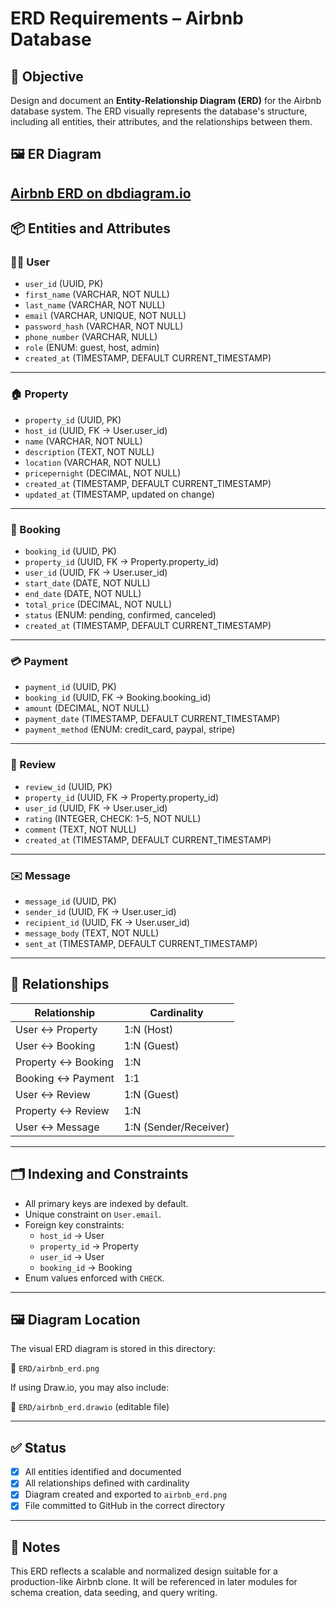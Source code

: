 # ERD Requirements – Airbnb Database

## 📌 Objective

Design and document an **Entity-Relationship Diagram (ERD)** for the Airbnb database system. The ERD visually represents the database's structure, including all entities, their attributes, and the relationships between them.
## 🖼️ ER Diagram
[Airbnb ERD on dbdiagram.io](https://dbdiagram.io/d/airbnb-685a5448f039ec6d369aab1e)
---

## 📦 Entities and Attributes

### 🧑‍💼 User
- `user_id` (UUID, PK)
- `first_name` (VARCHAR, NOT NULL)
- `last_name` (VARCHAR, NOT NULL)
- `email` (VARCHAR, UNIQUE, NOT NULL)
- `password_hash` (VARCHAR, NOT NULL)
- `phone_number` (VARCHAR, NULL)
- `role` (ENUM: guest, host, admin)
- `created_at` (TIMESTAMP, DEFAULT CURRENT_TIMESTAMP)

---

### 🏠 Property
- `property_id` (UUID, PK)
- `host_id` (UUID, FK → User.user_id)
- `name` (VARCHAR, NOT NULL)
- `description` (TEXT, NOT NULL)
- `location` (VARCHAR, NOT NULL)
- `pricepernight` (DECIMAL, NOT NULL)
- `created_at` (TIMESTAMP, DEFAULT CURRENT_TIMESTAMP)
- `updated_at` (TIMESTAMP, updated on change)

---

### 📅 Booking
- `booking_id` (UUID, PK)
- `property_id` (UUID, FK → Property.property_id)
- `user_id` (UUID, FK → User.user_id)
- `start_date` (DATE, NOT NULL)
- `end_date` (DATE, NOT NULL)
- `total_price` (DECIMAL, NOT NULL)
- `status` (ENUM: pending, confirmed, canceled)
- `created_at` (TIMESTAMP, DEFAULT CURRENT_TIMESTAMP)

---

### 💳 Payment
- `payment_id` (UUID, PK)
- `booking_id` (UUID, FK → Booking.booking_id)
- `amount` (DECIMAL, NOT NULL)
- `payment_date` (TIMESTAMP, DEFAULT CURRENT_TIMESTAMP)
- `payment_method` (ENUM: credit_card, paypal, stripe)

---

### 📝 Review
- `review_id` (UUID, PK)
- `property_id` (UUID, FK → Property.property_id)
- `user_id` (UUID, FK → User.user_id)
- `rating` (INTEGER, CHECK: 1–5, NOT NULL)
- `comment` (TEXT, NOT NULL)
- `created_at` (TIMESTAMP, DEFAULT CURRENT_TIMESTAMP)

---

### ✉️ Message
- `message_id` (UUID, PK)
- `sender_id` (UUID, FK → User.user_id)
- `recipient_id` (UUID, FK → User.user_id)
- `message_body` (TEXT, NOT NULL)
- `sent_at` (TIMESTAMP, DEFAULT CURRENT_TIMESTAMP)

---

## 🔗 Relationships

| Relationship                | Cardinality    |
|----------------------------|----------------|
| User ↔ Property            | 1:N (Host)      |
| User ↔ Booking             | 1:N (Guest)     |
| Property ↔ Booking         | 1:N             |
| Booking ↔ Payment          | 1:1             |
| User ↔ Review              | 1:N (Guest)     |
| Property ↔ Review          | 1:N             |
| User ↔ Message             | 1:N (Sender/Receiver) |

---

## 🗂️ Indexing and Constraints

- All primary keys are indexed by default.
- Unique constraint on `User.email`.
- Foreign key constraints:
  - `host_id` → User
  - `property_id` → Property
  - `user_id` → User
  - `booking_id` → Booking
- Enum values enforced with `CHECK`.

---

## 🖼️ Diagram Location

The visual ERD diagram is stored in this directory:

📁 `ERD/airbnb_erd.png`

If using Draw.io, you may also include:

📄 `ERD/airbnb_erd.drawio` (editable file)

---

## ✅ Status

- [x] All entities identified and documented
- [x] All relationships defined with cardinality
- [x] Diagram created and exported to `airbnb_erd.png`
- [x] File committed to GitHub in the correct directory

---

## 🧠 Notes

This ERD reflects a scalable and normalized design suitable for a production-like Airbnb clone. It will be referenced in later modules for schema creation, data seeding, and query writing.

